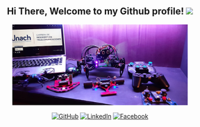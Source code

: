 <div align="center">
	<h2> Hi There, Welcome to my Github profile! <img src="https://github.com/abdoachhoubi/abdoachhoubi/blob/main/gifs/Hi.gif" width="30"></h2>
</div>
<p align="center">
	<img src="https://github.com/daniels36999/daniels36999/blob/main/images/img1.jpg" width=80%/>
</p>

<p align="center">
	<a href="https://github.com/daniels36999"><img width= 9% src="https://img.shields.io/badge/github-%23181717.svg?style=plastic&logo=github&logoColor=white" alt="GitHub"/></a>
	<a href="https://www.linkedin.com/in/daniel-patricio-yautibug-65a656209"><img width= 10% src="https://img.shields.io/badge/linkedin-%230A66C2.svg?style=plastic&logo=linkedin&logoColor=white" alt="LinkedIn"/></a>
	<a href="https://www.facebook.com/profile.php?id=100008648622427"><img width= 11% src="https://img.shields.io/badge/facebook-%231877F2.svg?style=plastic&logo=facebook&logoColor=white" alt="Facebook"/></a>
</p>
